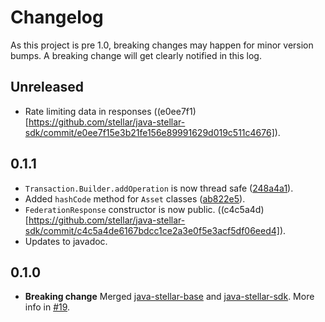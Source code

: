 # Changelog

As this project is pre 1.0, breaking changes may happen for minor version bumps. A breaking change will get clearly notified in this log.

## Unreleased

* Rate limiting data in responses ((e0ee7f1)[https://github.com/stellar/java-stellar-sdk/commit/e0ee7f15e3b21fe156e89991629d019c511c4676]).

## 0.1.1

* `Transaction.Builder.addOperation` is now thread safe ([248a4a1](https://github.com/stellar/java-stellar-sdk/commit/248a4a16eab6e0a3d22416a003ab79e077dcc9ba)).
* Added `hashCode` method for `Asset` classes ([ab822e5](https://github.com/stellar/java-stellar-sdk/commit/ab822e563df1e955ca3d9a6af923128eb2ba0de6)).
* `FederationResponse` constructor is now public. ((c4c5a4d)[https://github.com/stellar/java-stellar-sdk/commit/c4c5a4de6167bdcc1ce2a3e0f5e3acf5df06eed4]).
* Updates to javadoc.

## 0.1.0

* **Breaking change** Merged [java-stellar-base](https://github.com/stellar/java-stellar-base) and [java-stellar-sdk](https://github.com/stellar/java-stellar-sdk). More info in [#19](https://github.com/stellar/java-stellar-sdk/pull/19).
